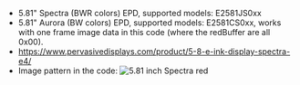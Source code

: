 * 5.81" Spectra (BWR colors) EPD, supported models: E2581JS0xx
* 5.81" Aurora (BW colors) EPD, supported models: E2581CS0xx, works with one frame image data in this code (where the redBuffer are all 0x00).
* https://www.pervasivedisplays.com/product/5-8-e-ink-display-spectra-e4/
* Image pattern in the code:
	![5.81 inch Spectra red](https://github.com/PervasiveDisplays/ePaper_PervasiveDisplays/blob/master/5.81_BWR/581_720x256_BWR.bmp)
